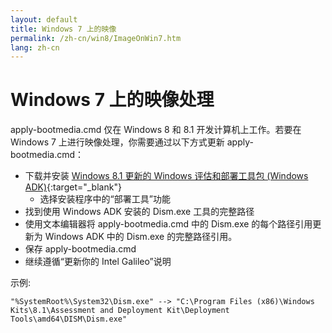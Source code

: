 ```yaml
---
layout: default
title: Windows 7 上的映像
permalink: /zh-cn/win8/ImageOnWin7.htm
lang: zh-cn
---
```


# Windows 7 上的映像处理
apply-bootmedia.cmd 仅在 Windows 8 和 8.1 开发计算机上工作。若要在 Windows 7 上进行映像处理，你需要通过以下方式更新 apply-bootmedia.cmd：

* 下载并安装 [Windows 8.1 更新的 Windows 评估和部署工具包 \(Windows ADK\)](http://www.microsoft.com/zh-cn/download/details.aspx?id=39982){:target="_blank"}
  * 选择安装程序中的“部署工具”功能
* 找到使用 Windows ADK 安装的 Dism.exe 工具的完整路径
* 使用文本编辑器将 apply-bootmedia.cmd 中的 Dism.exe 的每个路径引用更新为 Windows ADK 中的 Dism.exe 的完整路径引用。
* 保存 apply-bootmedia.cmd
* 继续遵循“更新你的 Intel Galileo”说明

示例:

~~~
"%SystemRoot%\System32\Dism.exe" --> "C:\Program Files (x86)\Windows Kits\8.1\Assessment and Deployment Kit\Deployment Tools\amd64\DISM\Dism.exe"
~~~
